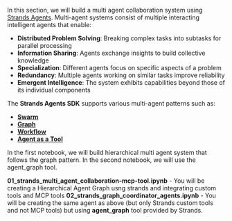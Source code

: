 In this section, we will build a multi agent collaboration system using [Strands Agents](https://strandsagents.com/latest/). Multi-agent systems consist of multiple interacting intelligent agents that enable:

- **Distributed Problem Solving**: Breaking complex tasks into subtasks for parallel processing  
- **Information Sharing**: Agents exchange insights to build collective knowledge  
- **Specialization**: Different agents focus on specific aspects of a problem  
- **Redundancy**: Multiple agents working on similar tasks improve reliability  
- **Emergent Intelligence**: The system exhibits capabilities beyond those of its individual components  

The **Strands Agents SDK** supports various multi-agent patterns such as:

- [**Swarm**](https://strandsagents.com/latest/user-guide/concepts/multi-agent/swarm/)  
- [**Graph**](https://strandsagents.com/latest/user-guide/concepts/multi-agent/graph/)  
- [**Workflow**](https://strandsagents.com/latest/user-guide/concepts/multi-agent/workflow/)  
- [**Agent as a Tool**](https://strandsagents.com/latest/user-guide/concepts/multi-agent/agents-as-tools/)

In the first notebook, we will build hierarchical multi agent system that follows the graph pattern. In the second notebook, we will use the agent_graph tool.

**01_strands_multi_agent_collaboration-mcp-tool.ipynb** - You will be creating a Hierarchical Agent Graph usng strands and integrating custom tools and MCP tools
**02_strands_graph_coordinator_agents.ipynb** - You will be creating the same agent as above (but only Strands custom tools and not MCP tools) but using **agent_graph** tool provided by Strands. 